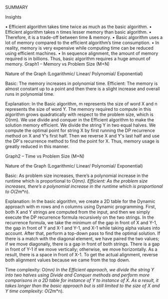 SUMMARY

Insights
 
•	Efficient algorithm takes time twice as much as the basic algorithm.
•	Efficient algorithm takes n times lesser memory than basic algorithm.
•	Therefore, it is a trade-off between time & memory. 
•	Basic algorithm uses a lot of memory compared to the efficient algorithm’s time consumption.
•	In reality, memory is very expensive while computing time can be reduced using efficient machines.
•	In sequence alignment, the amount of memory required is in billions. Thus, basic algorithm requires a huge amount of memory.
Graph1 – Memory vs Problem Size (M+N)
 

Nature of the Graph (Logarithmic/ Linear/ Polynomial/ Exponential)

Basic: The memory increases in polynomial time.
Efficient: The memory is almost constant up to a point and then there is a slight increase and overall runs in polynomial time.


Explanation: 
In the Basic algorithm, m represents the size of word X and n represents the size of word Y. The memory required to compute in this algorithm grows quadratically with respect to the problem size, which is O(nm). We use divide and conquer in the Efficient algorithm to make the solution memory efficient. We divide the string Y in two equal halves. We compute the optimal point for string X by first running the DP recurrence method on X and Y's first half. Then we reverse X and Y's last half and use the DP's recurrence method to find the point for X. Thus, memory usage is greatly reduced in this manner.

Graph2 – Time vs Problem Size (M+N)
 
Nature of the Graph (Logarithmic/ Linear/ Polynomial/ Exponential)

Basic: As problem size increases, there’s a polynomial increase in the runtime which is proportional to O(m*n).
Efficient: As the problem size increases, there’s a polynomial increase in the runtime which is proportional to O(2*m*n).

Explanation: 
In the basic algorithm, we create a 2D table for the Dynamic approach with m rows and n columns using Dynamic programming. First, both X and Y strings are computed from the input, and then we simply execute the DP recurrence formula recursively on the two strings. In the recurrence formula, we take the minimum of the gap in front of X and Y-1, the gap in front of Y and X-1 and Y-1, and X-1 while taking alpha values into account. After that, perform a top-down pass to find the optimal solution. If there is a match with the diagonal element, we have paired the two values; if we move diagonally, there is a gap in front of both strings. There is a gap in front of Y-1 if we move vertically; otherwise, we move horizontally. As a result, there is a space in front of X-1. To get the actual alignment, reverse both alignment values because we came from the top down. 

Time complexity: O(m*n) 
In the Efficient approach, we divide the string Y into two halves using Divide and Conquer methods and perform more comparisons in a 2D table for instance of Y to instance of X. As a result, it takes longer than the basic approach but is still limited to the size of X and Y time complexity: O(2*m*n).
